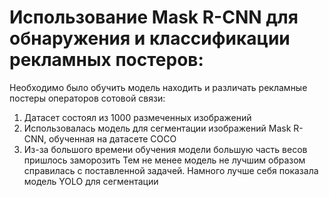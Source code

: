 # Использование Mask R-CNN для обнаружения и классификации рекламных постеров:
Необходимо было обучить модель находить и различать рекламные постеры операторов сотовой связи:
1. Датасет состоял из 1000 размеченных изображений
2. Использовалась модель для сегментации изображений Mask R-CNN, обученная на датасете COCO
3. Из-за большого времени обучения модели большую часть весов пришлось заморозить
Тем не менее модель не лучшим образом справилась с поставленной задачей. Намного лучше себя показала модель YOLO для сегментации
